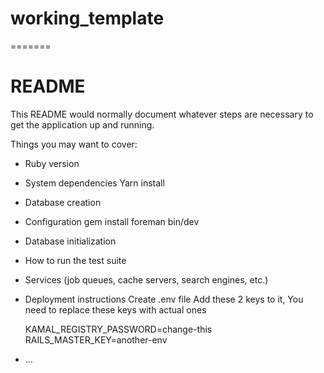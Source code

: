 # working_template
=======
# README

This README would normally document whatever steps are necessary to get the
application up and running.

Things you may want to cover:

* Ruby version

* System dependencies
  Yarn install

* Database creation

* Configuration
  gem install foreman
  bin/dev

* Database initialization

* How to run the test suite

* Services (job queues, cache servers, search engines, etc.)

* Deployment instructions
  Create .env file
  Add these 2 keys to it, You need to replace these keys with actual ones
  
  KAMAL_REGISTRY_PASSWORD=change-this
  RAILS_MASTER_KEY=another-env

* ...

